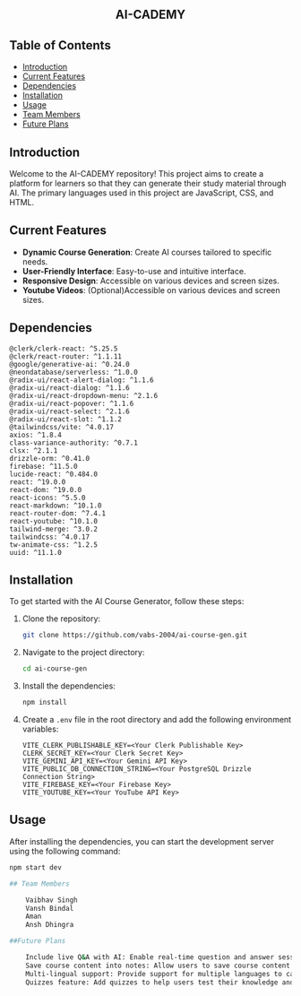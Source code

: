 ## <div align="center"><strong>AI-CADEMY</strong></div>


## Table of Contents

- [Introduction](#introduction)
- [Current Features](#current-features)
- [Dependencies](#dependencies)
- [Installation](#installation)
- [Usage](#usage)
- [Team Members](#team-members)
- [Future Plans](#future-plans)
  

## Introduction
Welcome to the AI-CADEMY repository! This project aims to create a platform for learners so that they can generate their study material through AI. The primary languages used in this project are JavaScript, CSS, and HTML.

## Current Features

- **Dynamic Course Generation**: Create AI courses tailored to specific needs.
- **User-Friendly Interface**: Easy-to-use and intuitive interface.
- **Responsive Design**: Accessible on various devices and screen sizes.
- **Youtube Videos**: (Optional)Accessible on various devices and screen sizes.

## Dependencies
    @clerk/clerk-react: ^5.25.5
    @clerk/react-router: ^1.1.11
    @google/generative-ai: ^0.24.0
    @neondatabase/serverless: ^1.0.0
    @radix-ui/react-alert-dialog: ^1.1.6
    @radix-ui/react-dialog: ^1.1.6
    @radix-ui/react-dropdown-menu: ^2.1.6
    @radix-ui/react-popover: ^1.1.6
    @radix-ui/react-select: ^2.1.6
    @radix-ui/react-slot: ^1.1.2
    @tailwindcss/vite: ^4.0.17
    axios: ^1.8.4
    class-variance-authority: ^0.7.1
    clsx: ^2.1.1
    drizzle-orm: ^0.41.0
    firebase: ^11.5.0
    lucide-react: ^0.484.0
    react: ^19.0.0
    react-dom: ^19.0.0
    react-icons: ^5.5.0
    react-markdown: ^10.1.0
    react-router-dom: ^7.4.1
    react-youtube: ^10.1.0
    tailwind-merge: ^3.0.2
    tailwindcss: ^4.0.17
    tw-animate-css: ^1.2.5
    uuid: ^11.1.0


## Installation

To get started with the AI Course Generator, follow these steps:

1. Clone the repository:
    ```bash
    git clone https://github.com/vabs-2004/ai-course-gen.git
    ```
2. Navigate to the project directory:
    ```bash
    cd ai-course-gen
    ```
3. Install the dependencies:
    ```bash
    npm install
    ```
4. Create a `.env` file in the root directory and add the following environment variables:
    ```plaintext
    VITE_CLERK_PUBLISHABLE_KEY=<Your Clerk Publishable Key>
    CLERK_SECRET_KEY=<Your Clerk Secret Key>
    VITE_GEMINI_API_KEY=<Your Gemini API Key>
    VITE_PUBLIC_DB_CONNECTION_STRING=<Your PostgreSQL Drizzle Connection String>
    VITE_FIREBASE_KEY=<Your Firebase Key>
    VITE_YOUTUBE_KEY=<Your YouTube API Key>
    ```

## Usage

After installing the dependencies, you can start the development server using the following command:

```bash
npm start dev

## Team Members

    Vaibhav Singh
    Vansh Bindal
    Aman
    Ansh Dhingra

##Future Plans

    Include live Q&A with AI: Enable real-time question and answer sessions with AI.
    Save course content into notes: Allow users to save course content as notes for future reference.
    Multi-lingual support: Provide support for multiple languages to cater to a global audience.
    Quizzes feature: Add quizzes to help users test their knowledge and understanding.





